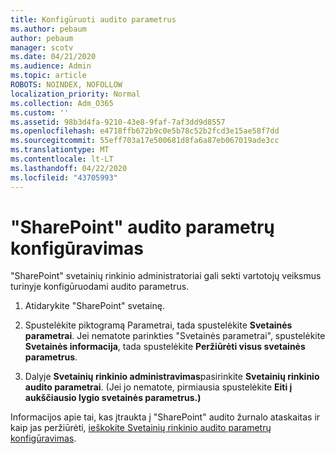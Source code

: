 ```yaml
---
title: Konfigūruoti audito parametrus
ms.author: pebaum
author: pebaum
manager: scotv
ms.date: 04/21/2020
ms.audience: Admin
ms.topic: article
ROBOTS: NOINDEX, NOFOLLOW
localization_priority: Normal
ms.collection: Adm_O365
ms.custom: ''
ms.assetid: 98b3d4fa-9210-43e8-9faf-7af3dd9d8557
ms.openlocfilehash: e4718ffb672b9c0e5b78c52b2fcd3e15ae58f7dd
ms.sourcegitcommit: 55eff703a17e500681d8fa6a87eb067019ade3cc
ms.translationtype: MT
ms.contentlocale: lt-LT
ms.lasthandoff: 04/22/2020
ms.locfileid: "43705993"
---
```

# <a name="configure-sharepoint-audit-settings"></a>"SharePoint" audito parametrų konfigūravimas

"SharePoint" svetainių rinkinio administratoriai gali sekti vartotojų veiksmus turinyje konfigūruodami audito parametrus.
  
1. Atidarykite "SharePoint" svetainę.
    
2. Spustelėkite piktogramą Parametrai, tada spustelėkite **Svetainės parametrai**. Jei nematote parinkties "Svetainės parametrai", spustelėkite **Svetainės informacija**, tada spustelėkite **Peržiūrėti visus svetainės parametrus**.
    
3. Dalyje **Svetainių rinkinio administravimas**pasirinkite **Svetainių rinkinio audito parametrai**. (Jei jo nematote, pirmiausia spustelėkite **Eiti į aukščiausio lygio svetainės parametrus.)** 
    
Informacijos apie tai, kas įtraukta į "SharePoint" audito žurnalo ataskaitas ir kaip jas peržiūrėti, [ieškokite Svetainių rinkinio audito parametrų konfigūravimas](https://go.microsoft.com/fwlink/?linkid=404050).
  

